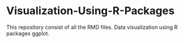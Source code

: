 # Visualization-Using-R-Packages
This repository consist of all the RMD files. Data visualization using R packages ggplot.
